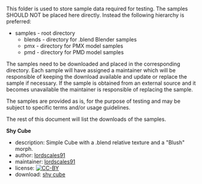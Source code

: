 This folder is used to store sample data required for testing.
The samples SHOULD NOT be placed here directly. 
Instead the following hierarchy is preferred:

* samples - root directory
  * blends - directory for .blend Blender samples
  * pmx - directory for PMX model samples
  * pmd - directory for PMD model samples

The samples need to be downloaded and placed in the corresponding directory. 
Each sample will have assigned a maintainer which will be responsible of keeping the download available and update or replace the sample if necessary. If the sample is obtained from an external source and it becomes unavailable the maintainer is responsible of replacing the sample.

The samples are provided as is, for the purpose of testing and may be subject to specific terms and/or usage guidelines.

The rest of this document will list the downloads of the samples.

**Shy Cube**

- description: Simple Cube with a .blend relative texture and a "Blush" morph.
- author: [lordscales91](https://github.com/lordscales91)
- maintainer: [lordscales91](https://github.com/lordscales91)
- license: [![CC-BY](https://i.creativecommons.org/l/by/4.0/88x31.png)](http://creativecommons.org/licenses/by/4.0/)
- download: [shy cube](https://dl.dropboxusercontent.com/u/21975664/blend_samples/shy_cube.zip)